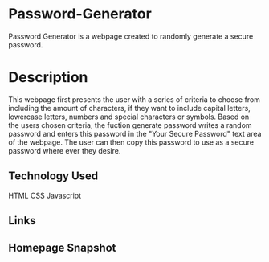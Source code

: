 # Password-Generator

Password Generator is a webpage created to randomly generate a secure password.

# Description

This webpage first presents the user with a series of criteria to choose from including the amount of characters, if they want to include capital letters, lowercase letters, numbers and special characters or symbols. Based on the users chosen criteria, the fuction generate password writes a random password and enters this password in the "Your Secure Password" text area of the webpage.
The user can then copy this password to use as a secure password where ever they desire.


## Technology Used

HTML
CSS
Javascript

## Links


## Homepage Snapshot

